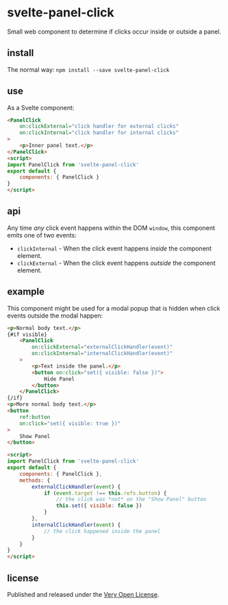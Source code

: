 # svelte-panel-click

Small web component to determine if clicks occur inside or outside a panel.

## install

The normal way: `npm install --save svelte-panel-click`

## use

As a Svelte component:

```html
<PanelClick
	on:clickExternal="click handler for external clicks"
	on:clickInternal="click handler for internal clicks"
>
	<p>Inner panel text.</p>
</PanelClick>
<script>
import PanelClick from 'svelte-panel-click'
export default {
	components: { PanelClick }
}
</script>
```

## api

Any time *any* click event happens within the DOM `window`, this
component emits one of two events:

* `clickInternal` - When the click event happens *inside* the
	component element.
* `clickExternal` - When the click event happens *outside* the
	component element.

## example

This component might be used for a modal popup that is hidden
when click events outside the modal happen:

```html
<p>Normal body text.</p>
{#if visible}
	<PanelClick
		on:clickExternal="externalClickHandler(event)"
		on:clickInternal="internalClickHandler(event)"
	>
		<p>Text inside the panel.</p>
		<button on:click="set({ visible: false })">
			Hide Panel
		</button>
	</PanelClick>
{/if}
<p>More normal body text.</p>
<button
	ref:button
	on:click="set({ visible: true })"
>
	Show Panel
</button>

<script>
import PanelClick from 'svelte-panel-click'
export default {
	components: { PanelClick },
	methods: {
		externalClickHandler(event) {
			if (event.target !== this.refs.button) {
				// the click was *not* on the "Show Panel" button
				this.set({ visible: false })
			}
		},
		internalClickHandler(event) {
			// the click happened inside the panel
		}
	}
}
</script>
```

## license

Published and released under the [Very Open License](http://veryopenlicense.com).
